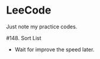 # LeeCode

Just note my practice codes.

#148. Sort List<br>
<ul><li>Wait for improve the speed later.</ul>